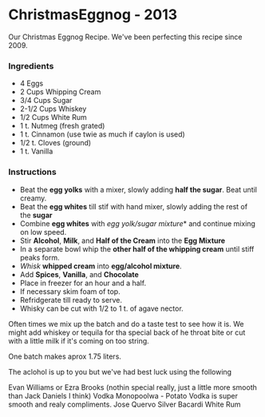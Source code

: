 # ChristmasEggnog - 2013
Our Christmas Eggnog Recipe. We've been perfecting this recipe since 2009.

### Ingredients
* 4 Eggs
* 2 Cups Whipping Cream
* 3/4 Cups Sugar
* 2-1/2 Cups Whiskey
* 1/2 Cups White Rum
* 1 t. Nutmeg (fresh grated)
* 1 t. Cinnamon (use twie as much if caylon is used)
* 1/2 t. Cloves (ground)
* 1 t. Vanilla

### Instructions
* Beat the **egg yolks** with a mixer, slowly adding **half the sugar**. Beat until creamy.
* Beat the **egg whites** till stif with hand mixer, slowly adding the rest of the **sugar**
* Combine **egg whites** with *egg yolk/sugar mixture** and continue mixing on low speed.
* Stir **Alcohol**, **Milk**, and **Half of the Cream** into the **Egg Mixture**
* In a separate bowl whip the **other half of the whipping cream** until stiff peaks form.
* _Whisk_ **whipped cream** into **egg/alcohol mixture**.
* Add **Spices**, **Vanilla**, and **Chocolate**
* Place in freezer for an hour and a half.
* If necessary skim foam of top.
* Refridgerate till ready to serve.
* Whisky can be cut with 1/2 to 1 t. of agave nector.

Often times we mix up the batch and do a taste test to see how it is. We might add whiskey or tequila for tha special back of he throat bite or cut with a little milk if it's coming on too string.

One batch makes aprox 1.75 liters.

The aclohol is up to you but we've had best luck using the following

Evan Williams or Ezra Brooks (nothin special really, just a little more smooth than Jack Daniels I think)
Vodka Monopoolwa - Potato Vodka is super smooth and realy compliments.
Jose Quervo Silver
Bacardi White Rum
